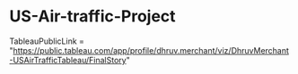 # US-Air-traffic-Project

TableauPublicLink = "https://public.tableau.com/app/profile/dhruv.merchant/viz/DhruvMerchant-USAirTrafficTableau/FinalStory"
